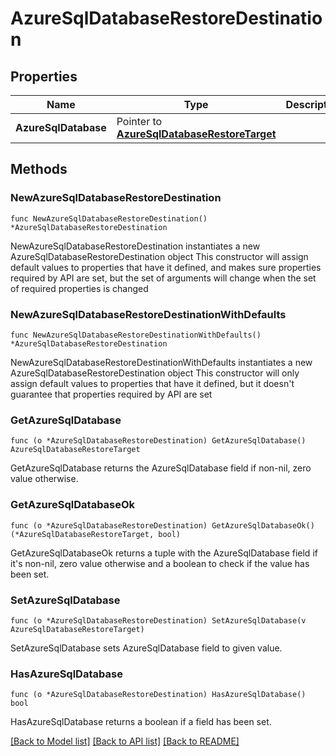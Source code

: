 # AzureSqlDatabaseRestoreDestination

## Properties

Name | Type | Description | Notes
------------ | ------------- | ------------- | -------------
**AzureSqlDatabase** | Pointer to [**AzureSqlDatabaseRestoreTarget**](AzureSqlDatabaseRestoreTarget.md) |  | [optional] 

## Methods

### NewAzureSqlDatabaseRestoreDestination

`func NewAzureSqlDatabaseRestoreDestination() *AzureSqlDatabaseRestoreDestination`

NewAzureSqlDatabaseRestoreDestination instantiates a new AzureSqlDatabaseRestoreDestination object
This constructor will assign default values to properties that have it defined,
and makes sure properties required by API are set, but the set of arguments
will change when the set of required properties is changed

### NewAzureSqlDatabaseRestoreDestinationWithDefaults

`func NewAzureSqlDatabaseRestoreDestinationWithDefaults() *AzureSqlDatabaseRestoreDestination`

NewAzureSqlDatabaseRestoreDestinationWithDefaults instantiates a new AzureSqlDatabaseRestoreDestination object
This constructor will only assign default values to properties that have it defined,
but it doesn't guarantee that properties required by API are set

### GetAzureSqlDatabase

`func (o *AzureSqlDatabaseRestoreDestination) GetAzureSqlDatabase() AzureSqlDatabaseRestoreTarget`

GetAzureSqlDatabase returns the AzureSqlDatabase field if non-nil, zero value otherwise.

### GetAzureSqlDatabaseOk

`func (o *AzureSqlDatabaseRestoreDestination) GetAzureSqlDatabaseOk() (*AzureSqlDatabaseRestoreTarget, bool)`

GetAzureSqlDatabaseOk returns a tuple with the AzureSqlDatabase field if it's non-nil, zero value otherwise
and a boolean to check if the value has been set.

### SetAzureSqlDatabase

`func (o *AzureSqlDatabaseRestoreDestination) SetAzureSqlDatabase(v AzureSqlDatabaseRestoreTarget)`

SetAzureSqlDatabase sets AzureSqlDatabase field to given value.

### HasAzureSqlDatabase

`func (o *AzureSqlDatabaseRestoreDestination) HasAzureSqlDatabase() bool`

HasAzureSqlDatabase returns a boolean if a field has been set.


[[Back to Model list]](../README.md#documentation-for-models) [[Back to API list]](../README.md#documentation-for-api-endpoints) [[Back to README]](../README.md)


